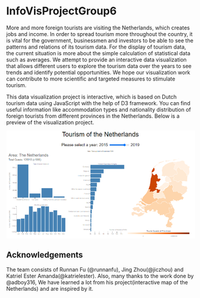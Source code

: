 # InfoVisProjectGroup6

More and more foreign tourists are visiting the Netherlands, which creates jobs and income. In order to spread tourism more throughout the country, it is vital for the government, businessmen and investors to be able to see the patterns and relations of its tourism data. For the display of tourism data, the current situation is more about the simple calculation of statistical data such as averages. We attempt to provide an interactive data visualization that allows different users to explore the tourism data over the years to see trends and identify potential opportunities. We hope our visualization work can contribute to more scientific and targeted measures to stimulate tourism.

This data visualization project is interactive, which is based on Dutch tourism data using JavaScript with the help of D3 framework. You can find useful information like accommodation types and nationality distribution of foreign tourists from different provinces in the Netherlands. Below is a preview of the visualization project.

![image](https://github.com/runnanfu/InfoVisProjectGroup6/blob/main/image.png)

## Acknowledgements
The team consists of Runnan Fu (@runnanfu), Jing Zhou(@jiczhou) and Katriel Ester Amanda(@katrielester). Also, many thanks to the work done by @adboy316, We have learned a lot from his project(interactive map of the Netherlands) and are inspired by it.
